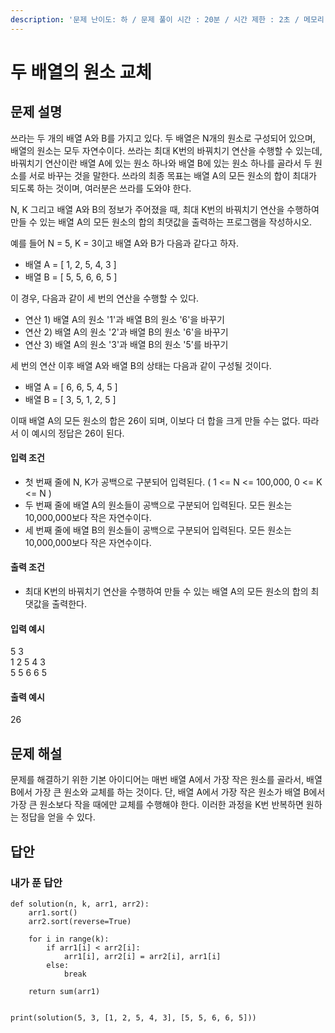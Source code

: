 ```yaml
---
description: '문제 난이도: 하 / 문제 풀이 시간 : 20분 / 시간 제한 : 2초 / 메모리 제한 : 128MB'
---
```


# 두 배열의 원소 교체

## 문제 설명

쓰라는 두 개의 배열 A와 B를 가지고 있다. 두 배열은 N개의 원소로 구성되어 있으며, 배열의 원소는 모두 자연수이다. 쓰라는 최대 K번의 바꿔치기 연산을 수행할 수 있는데, 바꿔치기 연산이란 배열 A에 있는 원소 하나와 배열 B에 있는 원소 하나를 골라서 두 원소를 서로 바꾸는 것을 말한다. 쓰라의 최종 목표는 배열 A의 모든 원소의 합이 최대가 되도록 하는 것이며, 여러분은 쓰라를 도와야 한다.

N, K 그리고 배열 A와 B의 정보가 주어졌을 때, 최대 K번의 바꿔치기 연산을 수행하여 만들 수 있는 배열 A의 모든 원소의 합의 최댓값을 출력하는 프로그램을 작성하시오.

예를 들어 N = 5, K = 3이고 배열 A와 B가 다음과 같다고 하자.

* 배열 A = \[ 1, 2, 5, 4, 3 \]
* 배열 B = \[ 5, 5, 6, 6, 5 \]

이 경우, 다음과 같이 세 번의 연산을 수행할 수 있다.

* 연산 1\) 배열 A의 원소 '1'과 배열 B의 원소 '6'을 바꾸기
* 연산 2\) 배열 A의 원소 '2'과 배열 B의 원소 '6'을 바꾸기
* 연산 3\) 배열 A의 원소 '3'과 배열 B의 원소 '5'를 바꾸기

세 번의 연산 이후 배열 A와 배열 B의 상태는 다음과 같이 구성될 것이다.

* 배열 A = \[ 6, 6, 5, 4, 5 \]
* 배열 B = \[ 3, 5, 1, 2, 5 \]

이때 배열 A의 모든 원소의 합은 26이 되며, 이보다 더 합을 크게 만들 수는 없다. 따라서 이 예시의 정답은 26이 된다.



#### 입력 조건

* 첫 번째 줄에 N, K가 공백으로 구분되어 입력된다. \( 1 &lt;= N &lt;= 100,000, 0 &lt;= K &lt;= N \)
* 두 번째 줄에 배열 A의 원소들이 공백으로 구분되어 입력된다. 모든 원소는 10,000,000보다 작은 자연수이다.
* 세 번째 줄에 배열 B의 원소들이 공백으로 구분되어 입력된다. 모든 원소는 10,000,000보다 작은 자연수이다.

#### 출력 조건

* 최대 K번의 바꿔치기 연산을 수행하여 만들 수 있는 배열 A의 모든 원소의 합의 최댓값을 출력한다.

#### 입력 예시

5 3  
1 2 5 4 3  
5 5 6 6 5

#### 출력 예시

26



## 문제 해설

문제를 해결하기 위한 기본 아이디어는 매번 배열 A에서 가장 작은 원소를 골라서, 배열 B에서 가장 큰 원소와 교체를 하는 것이다. 단, 배열 A에서 가장 작은 원소가 배열 B에서 가장 큰 원소보다 작을 때에만 교체를 수행해야 한다. 이러한 과정을 K번 반복하면 원하는 정답을 얻을 수 있다.



## 답안

### 내가 푼 답안

```text
def solution(n, k, arr1, arr2):
    arr1.sort()
    arr2.sort(reverse=True)

    for i in range(k):
        if arr1[i] < arr2[i]:
            arr1[i], arr2[i] = arr2[i], arr1[i]
        else:
            break

    return sum(arr1)


print(solution(5, 3, [1, 2, 5, 4, 3], [5, 5, 6, 6, 5]))
```



